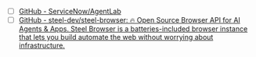 

- [ ] [GitHub - ServiceNow/AgentLab](https://github.com/ServiceNow/AgentLab/)
- [ ] [GitHub - steel-dev/steel-browser: 🔥 Open Source Browser API for AI Agents & Apps. Steel Browser is a batteries-included browser instance that lets you build automate the web without worrying about infrastructure.](https://github.com/steel-dev/steel-browser)